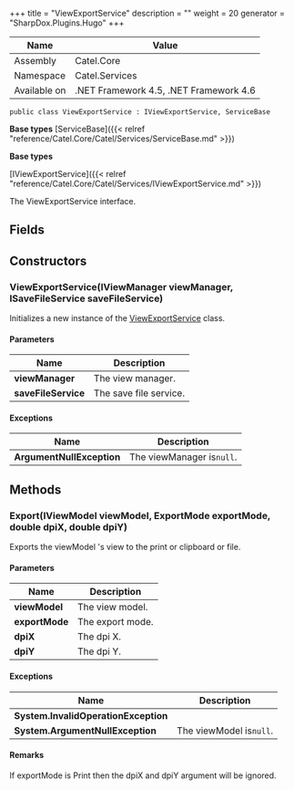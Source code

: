 

+++
title = "ViewExportService" 
description = ""
weight = 20
generator = "SharpDox.Plugins.Hugo"
+++

Name|Value
---|---
Assembly|Catel.Core
Namespace|Catel.Services
Available on|.NET Framework 4.5, .NET Framework 4.6

```
public class ViewExportService : IViewExportService, ServiceBase
```

**Base types**
[ServiceBase]({{< relref "reference/Catel.Core/Catel/Services/ServiceBase.md" >}})

**Base types**

[IViewExportService]({{< relref "reference/Catel.Core/Catel/Services/IViewExportService.md" >}})

The ViewExportService interface.

## Fields

## Constructors

### ViewExportService(IViewManager viewManager, ISaveFileService saveFileService)

Initializes a new instance of the [ViewExportService](#) class.

#### Parameters

Name|Description
---|---
**viewManager**|The view manager.
**saveFileService**|The save file service.

#### Exceptions

Name|Description
---|---
**ArgumentNullException**|The viewManager is`null`.

## Methods

### Export(IViewModel viewModel, ExportMode exportMode, double dpiX, double dpiY)

Exports the viewModel 's view to the print or clipboard or file.

#### Parameters

Name|Description
---|---
**viewModel**|The view model.
**exportMode**|The export mode.
**dpiX**|The dpi X.
**dpiY**|The dpi Y.

#### Exceptions

Name|Description
---|---
**System.InvalidOperationException**|
**System.ArgumentNullException**|The viewModel is`null`.

#### Remarks

If exportMode is Print then the dpiX and dpiY argument will be ignored.

